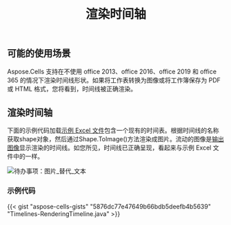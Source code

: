 ﻿---
title: 渲染时间轴
type: docs
weight: 40
url: /zh/java/rendering-timeline/
description: 使用 Aspose.Cells For java 管理 Excel 文件的时间线。
keywords: Rendering timeline without office 2013, office 2016, office 2019 and office 365
---
## **可能的使用场景**
Aspose.Cells 支持在不使用 office 2013、office 2016、office 2019 和 office 365 的情况下渲染时间线形状。如果将工作表转换为图像或将工作簿保存为 PDF 或 HTML 格式，您将看到，时间线被正确渲染。

## **渲染时间轴**
下面的示例代码加载[示例 Excel 文件](input.xlsx)包含一个现有的时间表。根据时间线的名称获取shape对象，然后通过Shape.ToImage()方法渲染成图片。流动的图像是[输出图像](out.png)显示渲染的时间线。如您所见，时间线已正确呈现，看起来与示例 Excel 文件中的一样。

![待办事项：图片_替代_文本](out.png)
### **示例代码**
{{< gist "aspose-cells-gists" "5876dc77e47649b66bdb5deefb4b5639" "Timelines-RenderingTimeline.java" >}}

